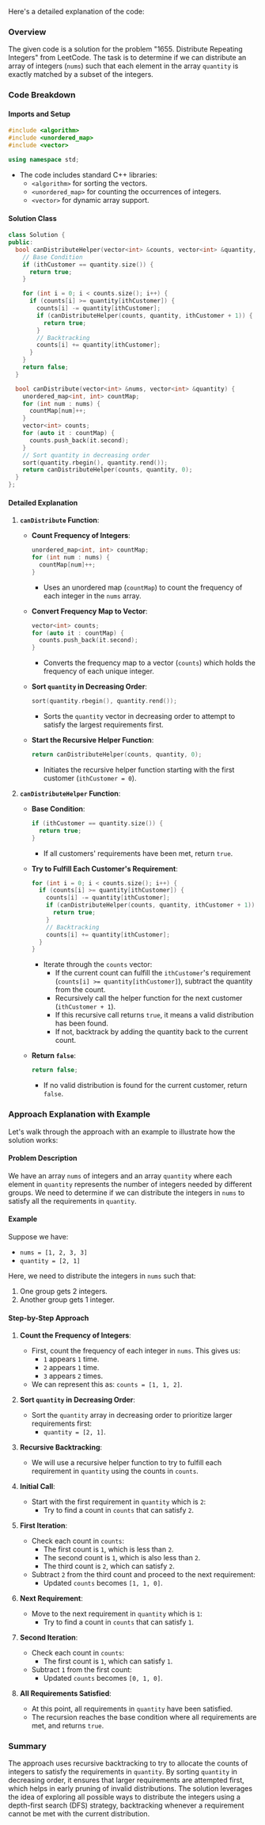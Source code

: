 Here's a detailed explanation of the code:

### Overview

The given code is a solution for the problem "1655. Distribute Repeating Integers" from LeetCode. The task is to determine if we can distribute an array of integers (`nums`) such that each element in the array `quantity` is exactly matched by a subset of the integers.

### Code Breakdown

#### Imports and Setup
```cpp
#include <algorithm>
#include <unordered_map>
#include <vector>

using namespace std;
```
- The code includes standard C++ libraries:
  - `<algorithm>` for sorting the vectors.
  - `<unordered_map>` for counting the occurrences of integers.
  - `<vector>` for dynamic array support.

#### Solution Class
```cpp
class Solution {
public:
  bool canDistributeHelper(vector<int> &counts, vector<int> &quantity, int ithCustomer) {
    // Base Condition
    if (ithCustomer == quantity.size()) {
      return true;
    }

    for (int i = 0; i < counts.size(); i++) {
      if (counts[i] >= quantity[ithCustomer]) {
        counts[i] -= quantity[ithCustomer];
        if (canDistributeHelper(counts, quantity, ithCustomer + 1)) {
          return true;
        }
        // Backtracking
        counts[i] += quantity[ithCustomer];
      }
    }
    return false;
  }

  bool canDistribute(vector<int> &nums, vector<int> &quantity) {
    unordered_map<int, int> countMap;
    for (int num : nums) {
      countMap[num]++;
    }
    vector<int> counts;
    for (auto it : countMap) {
      counts.push_back(it.second);
    }
    // Sort quantity in decreasing order
    sort(quantity.rbegin(), quantity.rend());
    return canDistributeHelper(counts, quantity, 0);
  }
};
```

#### Detailed Explanation

1. **`canDistribute` Function**:
   - **Count Frequency of Integers**:
     ```cpp
     unordered_map<int, int> countMap;
     for (int num : nums) {
       countMap[num]++;
     }
     ```
     - Uses an unordered map (`countMap`) to count the frequency of each integer in the `nums` array.

   - **Convert Frequency Map to Vector**:
     ```cpp
     vector<int> counts;
     for (auto it : countMap) {
       counts.push_back(it.second);
     }
     ```
     - Converts the frequency map to a vector (`counts`) which holds the frequency of each unique integer.

   - **Sort `quantity` in Decreasing Order**:
     ```cpp
     sort(quantity.rbegin(), quantity.rend());
     ```
     - Sorts the `quantity` vector in decreasing order to attempt to satisfy the largest requirements first.

   - **Start the Recursive Helper Function**:
     ```cpp
     return canDistributeHelper(counts, quantity, 0);
     ```
     - Initiates the recursive helper function starting with the first customer (`ithCustomer = 0`).

2. **`canDistributeHelper` Function**:
   - **Base Condition**:
     ```cpp
     if (ithCustomer == quantity.size()) {
       return true;
     }
     ```
     - If all customers' requirements have been met, return `true`.

   - **Try to Fulfill Each Customer's Requirement**:
     ```cpp
     for (int i = 0; i < counts.size(); i++) {
       if (counts[i] >= quantity[ithCustomer]) {
         counts[i] -= quantity[ithCustomer];
         if (canDistributeHelper(counts, quantity, ithCustomer + 1)) {
           return true;
         }
         // Backtracking
         counts[i] += quantity[ithCustomer];
       }
     }
     ```
     - Iterate through the `counts` vector:
       - If the current count can fulfill the `ithCustomer`'s requirement (`counts[i] >= quantity[ithCustomer]`), subtract the quantity from the count.
       - Recursively call the helper function for the next customer (`ithCustomer + 1`).
       - If this recursive call returns `true`, it means a valid distribution has been found.
       - If not, backtrack by adding the quantity back to the current count.

   - **Return `false`**:
     ```cpp
     return false;
     ```
     - If no valid distribution is found for the current customer, return `false`.

### Approach Explanation with Example

Let's walk through the approach with an example to illustrate how the solution works:

#### Problem Description
We have an array `nums` of integers and an array `quantity` where each element in `quantity` represents the number of integers needed by different groups. We need to determine if we can distribute the integers in `nums` to satisfy all the requirements in `quantity`.

#### Example
Suppose we have:
- `nums = [1, 2, 3, 3]`
- `quantity = [2, 1]`

Here, we need to distribute the integers in `nums` such that:
1. One group gets 2 integers.
2. Another group gets 1 integer.

#### Step-by-Step Approach

1. **Count the Frequency of Integers**:
   - First, count the frequency of each integer in `nums`. This gives us:
     - `1` appears `1` time.
     - `2` appears `1` time.
     - `3` appears `2` times.
   - We can represent this as: `counts = [1, 1, 2]`.

2. **Sort `quantity` in Decreasing Order**:
   - Sort the `quantity` array in decreasing order to prioritize larger requirements first:
     - `quantity = [2, 1]`.

3. **Recursive Backtracking**:
   - We will use a recursive helper function to try to fulfill each requirement in `quantity` using the counts in `counts`.

4. **Initial Call**:
   - Start with the first requirement in `quantity` which is `2`:
     - Try to find a count in `counts` that can satisfy `2`.

5. **First Iteration**:
   - Check each count in `counts`:
     - The first count is `1`, which is less than `2`.
     - The second count is `1`, which is also less than `2`.
     - The third count is `2`, which can satisfy `2`.
   - Subtract `2` from the third count and proceed to the next requirement:
     - Updated `counts` becomes `[1, 1, 0]`.

6. **Next Requirement**:
   - Move to the next requirement in `quantity` which is `1`:
     - Try to find a count in `counts` that can satisfy `1`.

7. **Second Iteration**:
   - Check each count in `counts`:
     - The first count is `1`, which can satisfy `1`.
   - Subtract `1` from the first count:
     - Updated `counts` becomes `[0, 1, 0]`.

8. **All Requirements Satisfied**:
   - At this point, all requirements in `quantity` have been satisfied.
   - The recursion reaches the base condition where all requirements are met, and returns `true`.

### Summary
The approach uses recursive backtracking to try to allocate the counts of integers to satisfy the requirements in `quantity`. By sorting `quantity` in decreasing order, it ensures that larger requirements are attempted first, which helps in early pruning of invalid distributions. The solution leverages the idea of exploring all possible ways to distribute the integers using a depth-first search (DFS) strategy, backtracking whenever a requirement cannot be met with the current distribution.